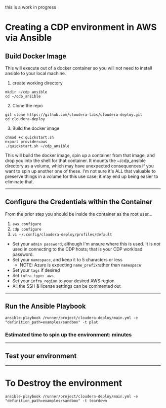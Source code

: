this is a work in progress

# Creating a CDP environment in AWS via Ansible


##  Build Docker Image

This will execute out of a docker container so you will not need to install ansible to your local machine.

1.  create working directory
  ```
  mkdir ~/cdp_ansible
  cd ~/cdp_ansible
  ```

2. Clone the repo
  ```
  git clone https://github.com/cloudera-labs/cloudera-deploy.git
  cd cloudera-deploy
  ```

3.  Build the docker image
  ```
  chmod +x quickstart.sh
  export provider=aws
  ./quickstart.sh ~/cdp_ansible
  ```

  This will build the docker image, spin up a container from that image, and drop you into the shell for that container.  It mounts the ~/cdp_ansible directory as a volume, which may have unexpected consequences if you want to spin up another one of these.   I'm not sure it's ALL that valuable to preserve things in a volume for this use case; it may end up being easier to eliminate that.
  
---

## Configure the Credentials within the Container

From the prior step you should be inside the container as the root user...

1. `aws configure`
2. `cdp configure`
3. `vi ~/.config/cloudera-deploy/profiles/default`
  * Set your `admin password`, although I'm unsure where this is used.  It is _not_ used in connecting to the CDP hosts; that is your CDP workload password.
  * Set your `namespace`, and keep it to 5 characters or less
    * NOTE:  Azure is expecting `name_prefix`rather than `namespace` 
  * Set your `tags` if desired
  * Set `infra_type: aws`
  * Set your `infra_region` to your desired AWS region
  * All the SSH & license settings can be commented out

---

## Run the Ansible Playbook

```
ansible-playbook /runner/project/cloudera-deploy/main.yml -e "definition_path=examples/sandbox" -t plat
```

### Estimated time to spin up the environment:  minutes

---

## Test your environment



---

# To Destroy the environment

```
ansible-playbook /runner/project/cloudera-deploy/main.yml -e "definition_path=examples/sandbox" -t teardown
```
